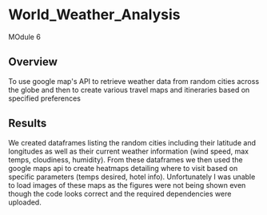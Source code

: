 # World_Weather_Analysis
MOdule 6

## Overview
To use google map's API to retrieve weather data from random cities across the globe and then to create various travel maps and itineraries based on specified preferences

## Results
We created dataframes listing the random cities including their latitude and longitudes as well as their current weather information (wind speed, max temps, cloudiness, humidity). From these dataframes we then used the google maps api to create heatmaps detailing where to visit based on specific parameters (temps desired, hotel info). Unfortunately I was unable to load images of these maps as the figures were not being shown even though the code looks correct and the required dependencies were uploaded.
